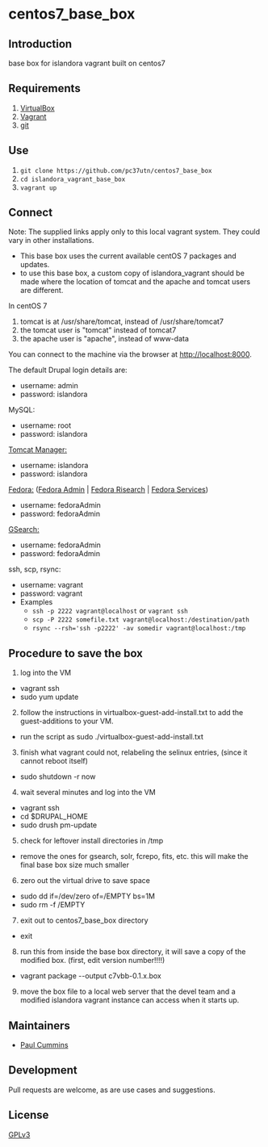 # centos7_base_box

## Introduction

base box for islandora vagrant built on centos7

## Requirements

1. [VirtualBox](https://www.virtualbox.org/)
2. [Vagrant](http://www.vagrantup.com)
3. [git](https://git-scm.com/)

## Use

1. `git clone https://github.com/pc37utn/centos7_base_box`
2. `cd islandora_vagrant_base_box`
3. `vagrant up`

## Connect

Note: The supplied links apply only to this local vagrant system. They could vary in other installations. 
* This base box uses the current available centOS 7 packages and updates. 
* to use this base box, a custom copy of islandora_vagrant should be made where the location of tomcat and the apache and tomcat users are different.

In centOS 7
1. tomcat is at /usr/share/tomcat, instead of /usr/share/tomcat7
2. the tomcat user is "tomcat" instead of tomcat7
3. the apache user is "apache", instead of www-data

You can connect to the machine via the browser at [http://localhost:8000](http://localhost:8000).

The default Drupal login details are:
  - username: admin
  - password: islandora

MySQL:
  - username: root
  - password: islandora

[Tomcat Manager:](http://localhost:8080/manager)
  - username: islandora
  - password: islandora

[Fedora:](http://localhost:8080/fedora/) ([Fedora Admin](http://localhost:8080/fedora/admin) | [Fedora Risearch](http://localhost:8080/fedora/risearch) | [Fedora Services](http://localhost:8080/fedora/services/))
  - username: fedoraAdmin
  - password: fedoraAdmin

[GSearch:](http://localhost:8080/fedoragsearch/rest)
  - username: fedoraAdmin
  - password: fedoraAdmin

ssh, scp, rsync:
  - username: vagrant
  - password: vagrant
  - Examples
    - `ssh -p 2222 vagrant@localhost` or `vagrant ssh`
    - `scp -P 2222 somefile.txt vagrant@localhost:/destination/path`
    - `rsync --rsh='ssh -p2222' -av somedir vagrant@localhost:/tmp`

## Procedure to save the box

1. log into the VM
  - vagrant ssh
  - sudo yum update
2. follow the instructions in virtualbox-guest-add-install.txt to add the guest-additions to your VM.
  - run the script as sudo ./virtualbox-guest-add-install.txt
3. finish what vagrant could not, relabeling the selinux entries, (since it cannot reboot itself)
  - sudo shutdown -r now
4. wait several minutes and log into the VM
  - vagrant ssh
  - cd $DRUPAL_HOME
  - sudo drush pm-update
5. check for leftover install directories in /tmp
  - remove the ones for gsearch, solr, fcrepo, fits, etc. this will make the final base box size much smaller
6. zero out the virtual drive to save space 
  - sudo dd if=/dev/zero of=/EMPTY bs=1M
  - sudo rm -f /EMPTY
7. exit out to centos7_base_box directory
  - exit
8. run this from inside the base box directory, it will save a copy of the modified box. (first, edit version number!!!!)
  - vagrant package --output c7vbb-0.1.x.box
9. move the box file to a local web server that the devel team and a modified islandora vagrant instance can access when it starts up.

## Maintainers

* [Paul Cummins](https://github.com/pc37utn/)

## Development

Pull requests are welcome, as are use cases and suggestions.

## License

[GPLv3](http://www.gnu.org/licenses/gpl-3.0.txt)
